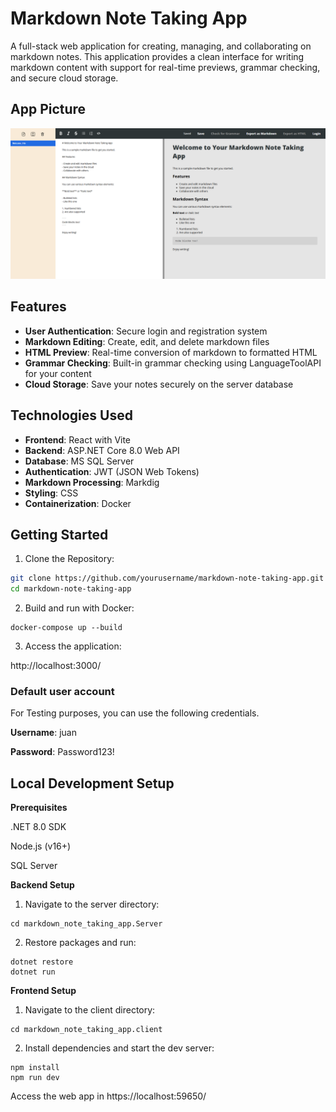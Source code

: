 # Markdown Note Taking App
A full-stack web application for creating, managing, and collaborating on markdown notes. This application provides a clean interface for writing markdown content with support for real-time previews, grammar checking, and secure cloud storage.

## App Picture
![app_photo](./app_pictures/home_page.png)

## Features
- **User Authentication**: Secure login and registration system
- **Markdown Editing**: Create, edit, and delete markdown files
- **HTML Preview**: Real-time conversion of markdown to formatted HTML
- **Grammar Checking**: Built-in grammar checking using LanguageToolAPI for your content
- **Cloud Storage**: Save your notes securely on the server database

## Technologies Used
- **Frontend**: React with Vite
- **Backend**: ASP.NET Core 8.0 Web API
- **Database**: MS SQL Server
- **Authentication**: JWT (JSON Web Tokens)
- **Markdown Processing**: Markdig
- **Styling**: CSS
- **Containerization**: Docker

## Getting Started
1. Clone the Repository:

```bash
git clone https://github.com/yourusername/markdown-note-taking-app.git
cd markdown-note-taking-app
```

2. Build and run with Docker:

```
docker-compose up --build
```

3.  Access the application:

http://localhost:3000/

### Default user account

For Testing purposes, you can use the following credentials.

**Username**:  juan

**Password**: Password123!

## Local Development Setup

**Prerequisites**

.NET 8.0 SDK

Node.js (v16+)

SQL Server

**Backend Setup**
1. Navigate to the server directory:

```
cd markdown_note_taking_app.Server
```

2. Restore packages and run:

```
dotnet restore
dotnet run
```

**Frontend Setup**
1. Navigate to the client directory:

```
cd markdown_note_taking_app.client
```

2. Install dependencies and start the dev server:

```
npm install
npm run dev
```


Access the web app in https://localhost:59650/
